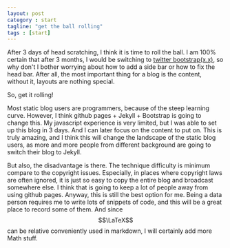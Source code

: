 ```yaml
---
layout: post
category : start
tagline: "get the ball rolling"
tags : [start]
---
```


After 3 days of head scratching, I think it is time to roll the ball. I am 100% certain that after 3 months, I would be switching to [twitter bootstrap(x.x)](http://getbootstrap.com/2.3.2/), so why don't I bother worrying about how to add a side bar or how to fix the head bar. After all, the most important thing for a blog is the content, without it, layouts are nothing special.

So, get it rolling!

<!--more-->

Most static blog users are programmers, because of the steep learning curve. However, I think github pages + Jekyll + Bootstrap is going to change this.
My javascript experience is very limited, but I was able to set up this blog in 3 days. And I can later focus on the content to put on.
This is truly amazing, and I think this will change the landscape of the static blog users, as more and more people from different background are going to switch their blog to Jekyll.
 
But also, the disadvantage is there. The technique difficulty is minimum compare to the copyright issues. Especially, in places where copyright laws are often ignored, it is just so easy to copy the entire blog and broadcast somewhere else. I think that is going to keep a lot of people away from using github pages. Anyway, this is still the best option for me. Being a data person requires me to write lots of snippets of code, and this will be a great place to record some of them. And since $$\LaTeX$$ can be relative conveniently used in markdown, I will certainly add more Math stuff.
